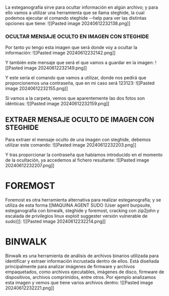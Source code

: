 La esteganografía sirve para ocultar información en algún archivo; y para ello vamos a utilizar una herramienta que se llama steghide, la cual podemos ejecutar el comando steghide --help para ver las distintas opciones que tiene:
![[Pasted image 20240612232138.png]]
### OCULTAR MENSAJE OCULTO EN IMAGEN CON STEGHIDE
Por tanto yo tengo esta imagen que será donde voy a ocultar la información:
![[Pasted image 20240612232142.png]]

Y también este mensaje que será el que vamos a guardar en la imagen:
![[Pasted image 20240612232149.png]]

Y este sería el comando que vamos a utilizar, donde nos pedirá que proporcionemos una contraseña, que en mi caso será 123123:
![[Pasted image 20240612232155.png]]

Si vamos a la carpeta, vemos que aparentemente las dos fotos son idénticas:
![[Pasted image 20240612232159.png]]

## EXTRAER MENSAJE OCULTO DE IMAGEN CON STEGHIDE
Para extraer el mensaje oculto de una imagen con steghide, debemos utilizar este comando:
![[Pasted image 20240612232203.png]]

Y tras proporcionar la contraseña que habíamos introducido en el momento de la ocultación, ya accedemos al fichero resultante:
![[Pasted image 20240612232207.png]]
# FOREMOST
Foremost es otra herramienta alternativa para realizar esteganografía; y se utiliza de esta forma [[MAQUINA AGENT SUDO (User agent burpsuite, esteganografía con binwalk, steghide y foremost, cracking con zip2john y escalada de privilegios linux exploit suggester versión vulnerable de sudo)]]:
![[Pasted image 20240612232214.png]]

# BINWALK
Binwalk es una herramienta de análisis de archivos binarios utilizada para identificar y extraer información incrustada dentro de ellos. Está diseñada principalmente para analizar imágenes de firmware y archivos empaquetados, como archivos ejecutables, imágenes de disco, firmware de dispositivos, archivos comprimidos, entre otros. Por ejemplo analizamos esta imagen y vemos que tiene varios archivos dentro:
![[Pasted image 20240612232221.png]]
